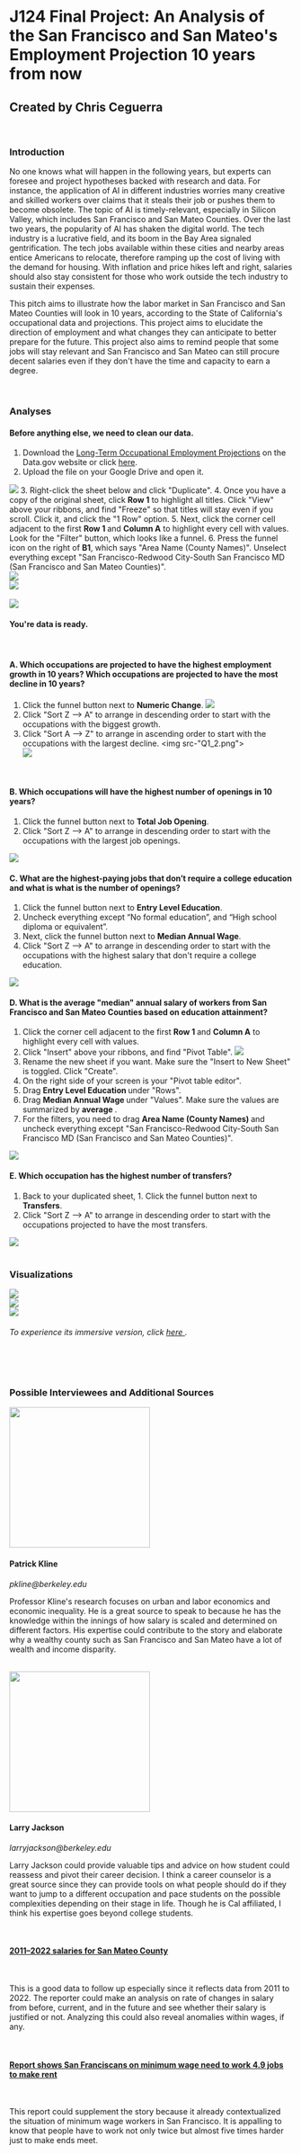 # J124 Final Project: An Analysis of the San Francisco and San Mateo's Employment Projection 10 years from now
## Created by Chris Ceguerra
</br>

### Introduction
<p>No one knows what will happen in the following years, but experts can foresee and project hypotheses backed with research and data. For instance, the application of AI in different industries worries many creative and skilled workers over claims that it steals their job or pushes them to become obsolete. The topic of AI is timely-relevant, especially in Silicon Valley, which includes San Francisco and San Mateo Counties. Over the last two years, the popularity of AI has shaken the digital world. The tech industry is a lucrative field, and its boom in the Bay Area signaled gentrification. The tech jobs available within these cities and nearby areas entice Americans to relocate, therefore ramping up the cost of living with the demand for housing. With inflation and price hikes left and right, salaries should also stay consistent for those who work outside the tech industry to sustain their expenses. 
<p> This pitch aims to illustrate how the labor market in San Francisco and San Mateo Counties will look in 10 years, according to the State of California's occupational data and projections. This project aims to elucidate the direction of employment and what changes they can anticipate to better prepare for the future. This project also aims to remind people that some jobs will stay relevant and San Francisco and San Mateo can still procure decent salaries even if they don't have the time and capacity to earn a degree. </p>
</br>  

### Analyses
#### Before anything else, we need to clean our data. </br>
1. Download the [Long-Term Occupational Employment Projections](https://catalog.data.gov/dataset/long-term-occupational-employment-projections) on the Data.gov website or click [here](/Long-Term_Occupational_Employment_Projections.csv).
2. Upload the file on your Google Drive and open it.
<img src="Cleaning_1.png">
3. Right-click the sheet below and click "Duplicate".
4. Once you have a copy of the original sheet, click <strong>Row 1</strong> to highlight all titles. Click "View" above your ribbons, and find "Freeze" so that titles will stay even if you scroll. Click it, and click the "1 Row" option.
5. Next, click the corner cell adjacent to the first <strong>Row 1 </strong> and <strong>Column A</strong> to highlight every cell with values. Look for the "Filter" button, which looks like a funnel.
6. Press the funnel icon on the right of <strong>B1</strong>, which says "Area Name (County Names)". Unselect everything except "San Francisco-Redwood City-South San Francisco MD (San Francisco and San Mateo Counties)". </br>
<img src="Cleaning_3.png"></br>
<img src="Cleaning_4.png"></br></br>
<img src="Cleaning_5.png"> </br>

#### You're data is ready.
</br>

#### A. Which occupations are projected to have the highest employment growth in 10 years? Which occupations are projected to have the most decline in 10 years?
1. Click the funnel button next to <strong>Numeric Change</strong>.
<img src="Q1_1.png"></br>
2. Click "Sort Z --> A" to arrange in descending order to start with the occupations with the biggest growth.
3. Click "Sort A --> Z" to arrange in ascending order to start with the occupations with the largest decline.
<img src-"Q1_2.png"></br>
<img src="Q1_3.png"></br>
<br>

#### B. Which occupations will have the highest number of openings in 10 years?
1. Click the funnel button next to <strong>Total Job Opening</strong>.
2. Click "Sort Z --> A" to arrange in descending order to start with the occupations with the largest job openings.
<img src="Q2_2.png">
<br>

#### C. What are the highest-paying jobs that don’t require a college education and what is what is the number of openings?
1. Click the funnel button next to <strong>Entry Level Education</strong>.
2. Uncheck everything except “No formal education”, and “High school diploma or equivalent”.
3. Next, click the funnel button next to <strong>Median Annual Wage</strong>.
4. Click "Sort Z --> A" to arrange in descending order to start with the occupations with the highest salary that don't require a college education.
<img src="Q3_4.png">
</br>

#### D. What is the average "median" annual salary of workers from San Francisco and San Mateo Counties based on education attainment?

1. Click the corner cell adjacent to the first <strong>Row 1 </strong> and <strong>Column A</strong> to highlight every cell with values.
2. Click "Insert" above your ribbons, and find "Pivot Table".
<img src="Q4_1.png"></br>
3. Rename the new sheet if you want. Make sure the "Insert to New Sheet" is toggled. Click "Create".
4. On the right side of your screen is your "Pivot table editor".
5. Drag <strong>Entry Level Education </strong> under "Rows".
6. Drag <strong>Median Annual Wage </strong> under "Values". Make sure the values are summarized by <strong> average </strong>.
7. For the filters, you need to drag <strong> Area Name (County Names) </strong> and uncheck everything except "San Francisco-Redwood City-South San Francisco MD (San Francisco and San Mateo Counties)".
<img src="Q4_2.png">
</br>

#### E.  Which occupation has the highest number of transfers?

1. Back to your duplicated sheet, 1. Click the funnel button next to <strong>Transfers</strong>.
2. Click "Sort Z --> A" to arrange in descending order to start with the occupations projected to have the most transfers.
<img src="Q5_2.png">
<br>
<br>

### Visualizations
<img src="question 2-1.png">
</br>
<img src="question 5-1.png"> 
</br>
<img src="question 3-2.png">
<h6> To experience its immersive version, click <a href="https://www.datawrapper.de/_/quPsp/">here </a>.</h6>
</br>
</br>


### Possible Interviewees and Additional Sources


<img src="kline.jpg" height="250" width="250">
<h4>Patrick Kline</h4> <i>pkline@berkeley.edu</i>
<p>Professor Kline's research focuses on urban and labor economics and economic inequality. He is a great source to speak to because he has the knowledge within the innings of how salary is scaled and determined on different factors. His expertise could contribute to the story and elaborate why a wealthy county such as San Francisco and San Mateo have a lot of wealth and income disparity.</p><br>
<img src="Larry-Jackson.png" height="250" width="250">
<h4>Larry Jackson</h4><i>larryjackson@berkeley.edu</i>
<p>Larry Jackson could provide valuable tips and advice on how student could reassess and pivot their career decision. I think a career counselor is a great source since they can provide tools on what people should do if they want to jump to a different occupation and pace students on the possible complexities depending on their stage in life. Though he is Cal affiliated, I think his expertise goes beyond college students.</p></br>
<h4><a href="https://transparentcalifornia.com/salaries/san-mateo-county/">2011–2022 salaries for San Mateo County</a></h4></br>
<p>This is a good data to follow up especially since it reflects data from 2011 to 2022. The reporter could make an analysis on rate of changes in salary from before, current, and in the future and see whether their salary is justified or not. Analyzing this could also reveal anomalies within wages, if any.</p> </br>
<h4><a href="https://www.sfgate.com/local/article/san-francisco-most-expensive-city-in-america-16314661.php">Report shows San Franciscans on minimum wage need to work 4.9 jobs to make rent</a></h4></br>
<p> This report could supplement the story because it already contextualized the situation of minimum wage workers in San Francisco. It is appalling to know that people have to work not only twice but almost five times harder just to make ends meet.</p>
